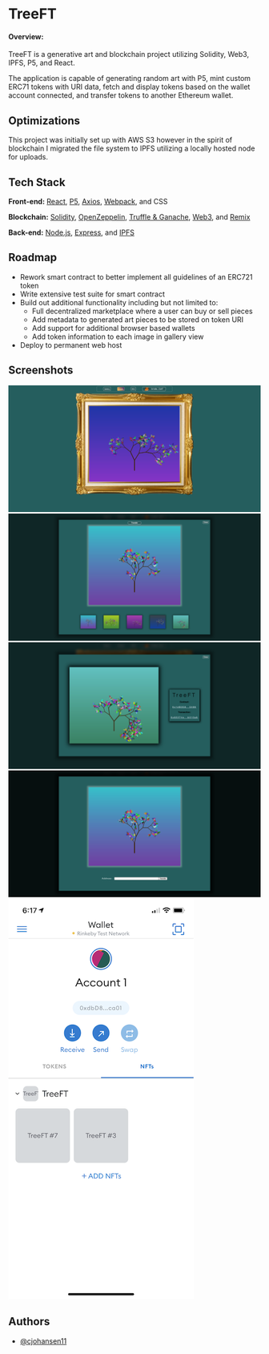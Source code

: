# TreeFT

#### Overview:
TreeFT is a generative art and blockchain project utilizing Solidity, Web3, IPFS, P5, and React.

The application is capable of generating random art with P5, mint custom ERC71 tokens with URI data, fetch and display tokens based on the wallet account connected, and transfer tokens to another Ethereum wallet.

## Optimizations
This project was initially set up with AWS S3 however in the spirit of blockchain I migrated the file system to IPFS utilizing a locally hosted node for uploads.

## Tech Stack

**Front-end:** [React](https://www.reactjs.org), [P5](https://p5js.org/), [Axios](https://github.com/axios/axios), [Webpack](https://webpack.js.org/), and CSS

**Blockchain:** [Solidity](https://docs.soliditylang.org/), [OpenZeppelin](https://openzeppelin.com/), [Truffle & Ganache](https://www.trufflesuite.com/), [Web3](https://web3js.readthedocs.io/), and [Remix](https://remix.ethereum.org/)

**Back-end:** [Node.js](https://nodejs.org/), [Express](https://expressjs.com/), and [IPFS](https://ipfs.io/)

## Roadmap

- Rework smart contract to better implement all guidelines of an ERC721 token
- Write extensive test suite for smart contract
- Build out additional functionality including but not limited to:
  - Full decentralized marketplace where a user can buy or sell pieces
  - Add metadata to generated art pieces to be stored on token URI
  - Add support for additional browser based wallets
  - Add token information to each image in gallery view
- Deploy to permanent web host

## Screenshots

![App Screenshot](https://github.com/cjohansen11/TreeFT/blob/main/readme/homepage.png)
![App Screenshot](https://github.com/cjohansen11/TreeFT/blob/main/readme/gallery.png)
![App Screenshot](https://github.com/cjohansen11/TreeFT/blob/main/readme/mint-screen.png)
![App Screenshot](https://github.com/cjohansen11/TreeFT/blob/main/readme/transfer-screen.png)
![App Screenshot](https://github.com/cjohansen11/TreeFT/blob/main/readme/metamask_mobile.PNG)


## Authors

- [@cjohansen11](https://www.github.com/cjohansen11)

